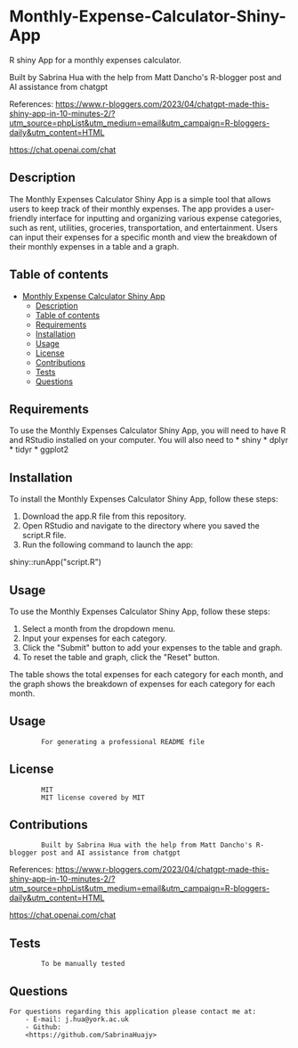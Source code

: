 # Monthly-Expense-Calculator-Shiny-App
R shiny App  for a monthly expenses calculator. 

Built by Sabrina Hua with the help from Matt Dancho's R-blogger post and AI assistance from chatgpt

References:
https://www.r-bloggers.com/2023/04/chatgpt-made-this-shiny-app-in-10-minutes-2/?utm_source=phpList&utm_medium=email&utm_campaign=R-bloggers-daily&utm_content=HTML

https://chat.openai.com/chat

## Description
The Monthly Expenses Calculator Shiny App is a simple tool that allows users to keep track of their monthly expenses. The app provides a user-friendly interface for inputting and organizing various expense categories, such as rent, utilities, groceries, transportation, and entertainment. Users can input their expenses for a specific month and view the breakdown of their monthly expenses in a table and a graph.

## Table of contents
- [Monthly Expense Calculator Shiny App](#monthly-expense-calculator-shiny-app)
  - [Description](#description)
  - [Table of contents](#table-of-contents)
  - [Requirements](#requirements)
  - [Installation](#installation)
  - [Usage](#usage)
  - [License](#license)
  - [Contributions](#contributions)
  - [Tests](#tests)
  - [Questions](#questions)

## Requirements
To use the Monthly Expenses Calculator Shiny App, you will need to have R and RStudio installed on your computer. You will also need to 
    * shiny
    * dplyr
    * tidyr
    * ggplot2

## Installation
To install the Monthly Expenses Calculator Shiny App, follow these steps:

<ol>
    <li> Download the app.R file from this repository.</li>
    <li> Open RStudio and navigate to the directory where you saved the script.R file.</li>
    <li> Run the following command to launch the app:</li>
</ol>

shiny::runApp("script.R")

## Usage
To use the Monthly Expenses Calculator Shiny App, follow these steps:

<ol>
    <li>Select a month from the dropdown menu.</li>
    <li>Input your expenses for each category.</li>
    <li>Click the "Submit" button to add your expenses to the table and graph.</li>
    <li>To reset the table and graph, click the "Reset" button.</li>
</ol>

The table shows the total expenses for each category for each month, and the graph shows the breakdown of expenses for each category for each month.

## Usage 
            For generating a professional README file
## License
            MIT
            MIT license covered by MIT
## Contributions
            Built by Sabrina Hua with the help from Matt Dancho's R-blogger post and AI assistance from chatgpt

References:
https://www.r-bloggers.com/2023/04/chatgpt-made-this-shiny-app-in-10-minutes-2/?utm_source=phpList&utm_medium=email&utm_campaign=R-bloggers-daily&utm_content=HTML

https://chat.openai.com/chat
## Tests
            To be manually tested
## Questions
    For questions regarding this application please contact me at:
        - E-mail: j.hua@york.ac.uk
        - Github:
        <https://github.com/SabrinaHuajy>
        
